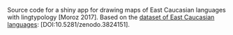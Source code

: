 Source code for a shiny app for drawing maps of East Caucasian languages with lingtypology [Moroz 2017]. Based on the [dataset of East Caucasian languages](https://github.com/sverhees/master_villages): [DOI:10.5281/zenodo.3824151].
